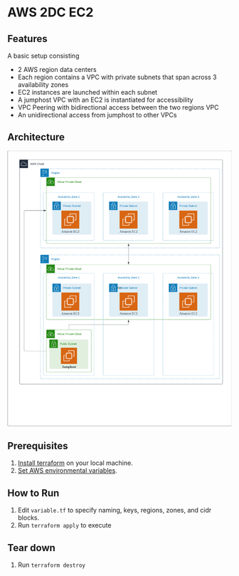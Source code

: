 
# AWS 2DC EC2

## Features

A basic setup consisting

- 2 AWS region data centers
- Each region contains a VPC with private subnets that span across 3 availability zones
- EC2 instances are launched within each subnet
- A jumphost VPC with an EC2 is instantiated for accessibility
- VPC Peering with bidirectional access between the two regions VPC
- An unidirectional access from jumphost to other VPCs

## Architecture

![architecture](img/architecture.png)

## Prerequisites

1. [Install terraform][1] on your local machine.
2. [Set AWS environmental variables][2].

## How to Run

1. Edit `variable.tf` to specify naming, keys, regions, zones, and cidr blocks.
2. Run `terraform apply` to execute

## Tear down

1. Run `terraform destroy`

[1]: https://developer.hashicorp.com/terraform/tutorials/aws-get-started/install-cli
[2]: https://registry.terraform.io/providers/hashicorp/aws/latest/docs#environment-variables